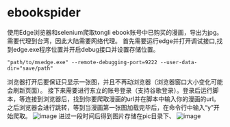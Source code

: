 # ebookspider
使用Edge浏览器和selenium爬取tongli ebook账号中已购买的漫画，导出为jpg。需要代理到台湾，因此大陆需要网络代理。
首先需要运行edge并打开调试接口,找到edge.exe程序位置并开启debug接口并设置存储位置。
```
"path/to/msedge.exe" --remote-debugging-port=9222 --user-data-dir="save/path"
```
浏览器打开后要保证只显示一张图，并且不再动浏览器（浏览器窗口大小变化可能会刷新页面）。
接下来需要进行东立的账号登录（支持谷歌登录）。登录后运行脚本，等连接到浏览器后，找到你要爬取漫画的url并在脚本中输入你的漫画的url。之后浏览器会进行跳转，等到当漫画第一张图加载完毕后，在命令行中输入“y”开始爬取。
![image](https://github.com/user-attachments/assets/a822bb2d-2204-43de-bafb-5134c486a47d)
进过一段时间后得到图片存储在pic目录下、
![image](https://github.com/user-attachments/assets/fa49b344-fffc-457c-ac86-dc4fe5f98874)
